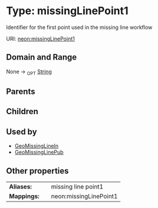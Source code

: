 
# Type: missingLinePoint1


Identifier for the first point used in the missing line workflow

URI: [neon:missingLinePoint1](https://data.neonscience.org/missingLinePoint1)


## Domain and Range

None ->  <sub>OPT</sub> [String](types/String.md)

## Parents


## Children


## Used by

 * [GeoMissingLineIn](GeoMissingLineIn.md)
 * [GeoMissingLinePub](GeoMissingLinePub.md)

## Other properties

|  |  |  |
| --- | --- | --- |
| **Aliases:** | | missing line point1 |
| **Mappings:** | | neon:missingLinePoint1 |

